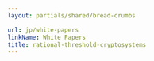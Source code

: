 ```yaml
---
layout: partials/shared/bread-crumbs

url: jp/white-papers
linkName: White Papers
title: rational-threshold-cryptosystems
---
```

